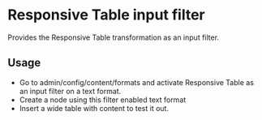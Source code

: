 # Responsive Table input filter

Provides the Responsive Table transformation as an input filter.

## Usage

* Go to admin/config/content/formats and activate Responsive Table as an input 
  filter on a text format.
* Create a node using this filter enabled text format
* Insert a wide table with content to test it out.
